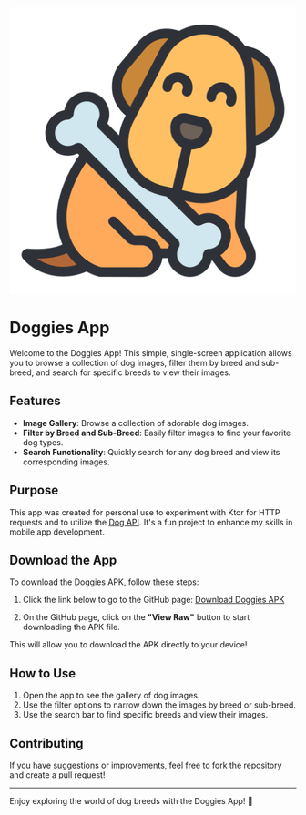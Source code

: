 <p align="center">
    <a href="https://github.com/shivam-raj12/Doggies" target="_blank" rel="noopener noreferrer">
        <img src="https://raw.githubusercontent.com/shivam-raj12/Doggies/master/Assests/dog.png" alt="Your Logo">
    </a>
</p>

# Doggies App

Welcome to the Doggies App! This simple, single-screen application allows you to browse a collection of dog images, filter them by breed and sub-breed, and search for specific breeds to view their images.

## Features

- **Image Gallery**: Browse a collection of adorable dog images.
- **Filter by Breed and Sub-Breed**: Easily filter images to find your favorite dog types.
- **Search Functionality**: Quickly search for any dog breed and view its corresponding images.

## Purpose

This app was created for personal use to experiment with Ktor for HTTP requests and to utilize the [Dog API](https://dog.ceo/dog-api/). It's a fun project to enhance my skills in mobile app development.

## Download the App

To download the Doggies APK, follow these steps:

1. Click the link below to go to the GitHub page:
   [Download Doggies APK](https://github.com/shivam-raj12/Doggies/blob/master/Assests/Doggies.apk)
   
2. On the GitHub page, click on the **"View Raw"** button to start downloading the APK file.

This will allow you to download the APK directly to your device!

## How to Use

1. Open the app to see the gallery of dog images.
2. Use the filter options to narrow down the images by breed or sub-breed.
3. Use the search bar to find specific breeds and view their images.

## Contributing

If you have suggestions or improvements, feel free to fork the repository and create a pull request!

---

Enjoy exploring the world of dog breeds with the Doggies App! 🐶
